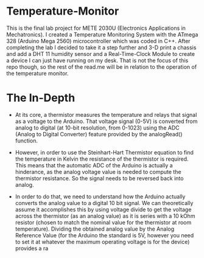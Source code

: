 # Temperature-Monitor
This is the final lab project for METE 2030U (Electronics Applications in Mechatronics). I created a Temperature Monitoring System with the ATmega 328 (Arduino Mega 2560) microcontroller which was coded in C++. After completing the lab I decided to take it a step further and 3-D print a chassis and add a DHT 11 humidity sensor and a Real-Time-Clock Module to create a device I can just have running on my desk. That is not the focus of this repo though, so the rest of the read.me will be in relation to the operation of the temperature monitor.

# The In-Depth
 - At its core, a thermistor measures the temperature and relays that signal as a voltage to the Arduino. That voltage signal (0-5V) is converted from analog to digital (at 10-bit resolution, from 0-1023) using the ADC (Analog to Digital Converter) feature provided by the analogRead() function.

- However, in order to use the Steinhart-Hart Thermistor equation to find the temperature in Kelvin the resistance of the thermistor is required. This means that the automatic ADC of the Arduino is actually a hinderance, as the analog voltage value is needed to compute the thermistor resistance. So the signal needs to be reversed back into analog.

- In order to do that, we need to understand how the Arduino actually converts the analog value to a digital 10 bit signal. We can theoretically assume it accomplishes this by using voltage divide to get the voltage across the thermistor (as an analog value) as it is series with a 10 kOhm resistor (chosen to match the nominal value for the thermistor at room temperature). Dividing the obtained analog value by the Analog Reference Value (for the Arduino the standard is 5V, however you need to set it at whatever the maximum operating voltage is for the device) provides a ra

